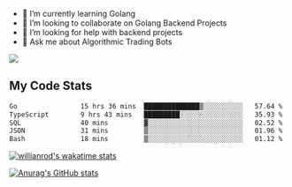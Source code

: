 
- 🌱 I’m currently learning Golang
- 👯 I’m looking to collaborate on Golang Backend Projects
- 🤔 I’m looking for help with backend projects
- 💬 Ask me about Algorithmic Trading Bots

![](https://github-profile-trophy.vercel.app/?username=kevinbarrero)

## My Code Stats

<!--START_SECTION:waka-->

```txt
Go                15 hrs 36 mins  ██████████████▒░░░░░░░░░░   57.64 %
TypeScript        9 hrs 43 mins   █████████░░░░░░░░░░░░░░░░   35.93 %
SQL               40 mins         ▓░░░░░░░░░░░░░░░░░░░░░░░░   02.52 %
JSON              31 mins         ▒░░░░░░░░░░░░░░░░░░░░░░░░   01.96 %
Bash              18 mins         ▒░░░░░░░░░░░░░░░░░░░░░░░░   01.12 %
```

<!--END_SECTION:waka-->

[![willianrod's wakatime stats](https://github-readme-stats.vercel.app/api/wakatime?username=holdandup&layout=compact&theme=react&custom_title=Wakatime%20All%20Time%20Stats&langs_count=8)](https://github.com/anuraghazra/github-readme-stats)

[![Anurag's GitHub stats](https://github-readme-stats.vercel.app/api?username=Kevinbarrero)](https://github.com/anuraghazra/github-readme-stats)




